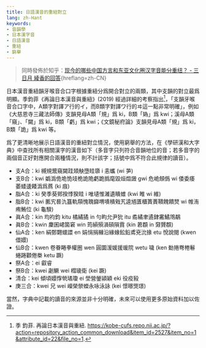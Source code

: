 ```yaml
---
title: 日語漢音的重紐對立
lang: zh-Hant
keywords:
- 音韻學
- 日本漢字音
- 日語漢音
- 重紐
- 窮舉
---
```


> 同時發佈於知乎：[现今的哪些中国方言和东亚文化圈汉字音能分重纽？ - 三日月 綾香的回答](https://www.zhihu.com/question/308812229/answer/1667197342){hreflang=zh-CN}

日本漢音重紐韻牙喉音合口字根據重紐分爲開合對立的兩類，其中支韻的對立最爲明顯。季鈞菲《再論日本漢音與重紐》(2019) 經過詳細的考察指出[^1]，「支韻牙喉音合口字中，A類字對譯ア行的イ，而B類字對譯ワ行的ヰ這一點非常明確」，例如《大慈恩寺三藏法師傳》支韻見母A類「規」爲 ki，B類「媯」爲 kwi；溪母A類「窺」、「闚」爲 ki，B類「虧」爲 kwi；《文鏡秘府論》支韻見母A類「規」爲 ki，B類「詭」爲 kwi 等。

爲了更清晰地展示日語漢音的重紐對立情況，使用窮舉的方法，在《學研漢和大字典》中查找所有相關漢字的漢音如下（多音字只列符合音韻地位的音；若多音字的兩個音正好對應開合兩種情況，則不計該字；括號中爲不符合此規律的讀音）。

- 支A合：ki 槻規鬹窺闚跬頍觖墮眭隳 i 恚蠵 (wi 芛)
- 支B合：kwi 嬀潙佹垝恑攱桅詭陒虧跪撝麾毀烜燬譭 gwi 危峗頠僞 wi 倭委痿萎蜲逶餧潙爲蔿 (ki 庪)
- 脂A合：ki 癸季葵鄈揆悸猤眭 i 唯壝惟濰遺瞶蜼 (kwi 睢 wi 維)
- 脂B合：kwi 匭宄晷氿簋軌頯愧聭巋喟嘳樻戣艽逵馗匱櫃簣蕢鞼餽饋燹 wi 帷洧痏鮪位 (ki 龜騤)
- 眞A合：kin 均袀鈞 kitu 橘繘獝 in 勻畇允尹狁 itu 矞繘聿遹銉霱鱊鴪鷸
- 眞B合：kwin 麇囷峮箘窘 win 筠縜殞溳磒隕霣 (kin 莙頵 in 奫贇頵)
- 仙A合：ken 絹鄄翾蠉譞 en 娟悁捐櫞沿緣蝝鈆鉛鳶兗沇掾 etu 悅說閱 (kwen 儇嬛)
- 仙B合：kwen 卷眷睠拳權圈 wen 圓圜湲媛援瑗院 wetu 噦 (ken 勬捲弮棬鬈蜷踡顴倦桊 ketu 蹶)
- 祭A合：ei 叡睿
- 祭B合：kwei 劌鱖 wei 槥璏衛 (kei 蹶)
- 清合：kei 傾頃嬛惸煢璚瓊 ei 塋營鎣潁穎 eki 役疫豛
- 庚三合：kwei 兄 wei 嶸榮禜蠑永咏泳詠 (kei 憬暻煚璟)

當然，字典中記載的讀音的來源並非十分明確，未來可以使用更多原始資料加以佐證。

[^1]: 季 鈞菲. 再論日本漢音與重紐. https://kobe-cufs.repo.nii.ac.jp/?action=repository_action_common_download&item_id=2527&item_no=1&attribute_id=22&file_no=1.
